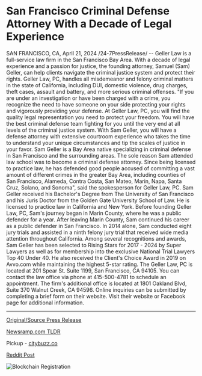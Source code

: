 # San Francisco Criminal Defense Attorney With a Decade of Legal Experience

SAN FRANCISCO, CA, April 21, 2024 /24-7PressRelease/ -- Geller Law is a full-service law firm in the San Francisco Bay Area. With a decade of legal experience and a passion for justice, the founding attorney, Samuel (Sam) Geller, can help clients navigate the criminal justice system and protect their rights.  Geller Law, PC, handles all misdemeanor and felony criminal matters in the state of California, including DUI, domestic violence, drug charges, theft cases, assault and battery, and more serious criminal offenses.  "If you are under an investigation or have been charged with a crime, you recognize the need to have someone on your side protecting your rights and vigorously providing your defense. At Geller Law, PC, you will find the quality legal representation you need to protect your freedom. You will have the best criminal defense team fighting for you until the very end at all levels of the criminal justice system. With Sam Geller, you will have a defense attorney with extensive courtroom experience who takes the time to understand your unique circumstances and tip the scales of justice in your favor. Sam Geller is a Bay Area native specializing in criminal defense in San Francisco and the surrounding areas. The sole reason Sam attended law school was to become a criminal defense attorney. Since being licensed to practice law, he has defended good people accused of committing a vast amount of different crimes in the greater Bay Area, including counties of San Francisco, Alameda, Contra Costa, San Mateo, Marin, Napa, Santa Cruz, Solano, and Sonoma", said the spokesperson for Geller Law, PC.   Sam Geller received his Bachelor's Degree from The University of San Francisco and his Juris Doctor from the Golden Gate University School of Law. He is licensed to practice law in California and New York.  Before founding Geller Law, PC, Sam's journey began in Marin County, where he was a public defender for a year. After leaving Marin County, Sam continued his career as a public defender in San Francisco. In 2014 alone, Sam conducted eight jury trials and assisted in a ninth felony jury trial that received wide media attention throughout California.  Among several recognitions and awards, Sam Geller has been selected to Rising Stars for 2017 - 2024 by Super Lawyers as well as for membership into the exclusive National Trial Lawyers Top 40 Under 40.  He also received the Client's Choice Award in 2019 on Avvo.com while maintaining the highest 5-star rating.  The Geller Law, PC is located at 201 Spear St. Suite 1199, San Francisco, CA 94105. You can contact the law office via phone at 415-500-4781 to schedule an appointment. The firm's additional office is located at 1801 Oakland Blvd, Suite 370 Walnut Creek, CA 94596. Online inquiries can be submitted by completing a brief form on their website. Visit their website or Facebook page for additional information. 

---

[Original/Source Press Release](https://www.24-7pressrelease.com/press-release/510233/san-francisco-criminal-defense-attorney-with-a-decade-of-legal-experience)
                    

[Newsramp.com TLDR](https://newsramp.com/curated-news/geller-law-pc-quality-legal-representation-for-criminal-defense-in-the-bay-area/780e92e260eab0358906e064bb8166df) 


Pickup - [citybuzz.co](https://citybuzz.co/2024/04/21/san-francisco-criminal-defense-attorney-with-a-decade-of-legal-experience)
 



[Reddit Post](https://www.reddit.com/r/newsramp/comments/1c9bsxc/geller_law_pc_quality_legal_representation_for/) 



![Blockchain Registration](https://cdn.newsramp.app/24-7PressRelease/qrcode/244/21/mildZhFW.webp)